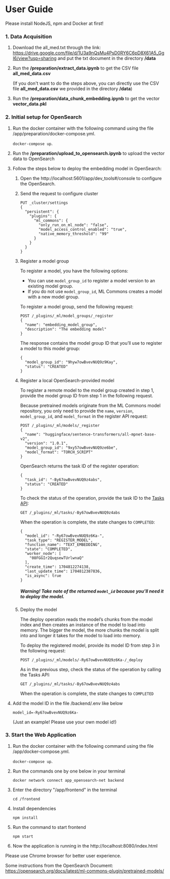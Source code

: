 # User Guide

Please install NodeJS, npm and Docker at first!


### 1. Data Acquisition

1. Download the all_med.txt through the link: https://drive.google.com/file/d/1U3a9nQsMu4PsD0RY6C6pD8X61A5_GgI6/view?usp=sharing and put the txt document in the directory **/data**

2. Run the **/preparation/extract_data.ipynb** to get the CSV file **all_med_data.csv**

   (If you don't want to do the steps above, you can directly use the CSV file **all_med_data.csv** we provided in the directory **/data**)

3. Run the **/preparation/data_chunk_embedding.ipynb** to get the vector **vector_data.pkl**

### 2. Initial setup for OpenSearch

1. Run the docker container with the following command using the file /app/preparation/docker-compose.yml.

   `docker-compose up`.

2. Run the **/preparation/upload_to_opensearch.ipynb** to upload the vector data to OpenSearch

3. Follow the steps below to deploy the embedding model in OpenSearch:

   1. Open the http://localhost:5601/app/dev_tools#/console to configure the OpenSearch.

   2. Send the request to configure cluster

      ```
      PUT _cluster/settings
      {
        "persistent": {
          "plugins": {
            "ml_commons": {
              "only_run_on_ml_node": "false",
              "model_access_control_enabled": "true",
              "native_memory_threshold": "99"
            }
          }
        }
      }
      ```

   3. Register a model group

      To register a model, you have the following options:

      - You can use `model_group_id` to register a model version to an existing model group.
      - If you do not use `model_group_id`, ML Commons creates a model with a new model group.

      To register a model group, send the following request:

      ```
      POST /_plugins/_ml/model_groups/_register
      {
        "name": "embedding_model_group",
        "description": "The embedding model"
      }
      ```

      

      The response contains the model group ID that you’ll use to register a model to this model group:

      ```
      {
        "model_group_id": "9hyw7owBvevNUQ9z9Kay",
        "status": "CREATED"
      }
      ```

   4. Register a local OpenSearch-provided model

      To register a remote model to the model group created in step 1, provide the model group ID from step 1 in the following request.

      Because pretrained models originate from the ML Commons model repository, you only need to provide the `name`, `version`, `model_group_id`, and `model_format` in the register API request:

      ```
      POST /_plugins/_ml/models/_register
      {
        "name": "huggingface/sentence-transformers/all-mpnet-base-v2",
        "version": "1.0.1",
        "model_group_id": "9xy57owBvevNUQ9ze6be",
        "model_format": "TORCH_SCRIPT"
      }
      ```

      

      OpenSearch returns the task ID of the register operation:

      ```
      {
        "task_id": "-By67owBvevNUQ9z4abs",
        "status": "CREATED"
      }
      ```

      

      To check the status of the operation, provide the task ID to the [Tasks API](https://opensearch.org/docs/latest/ml-commons-plugin/api/tasks-apis/get-task/#get-a-task-by-id):

      ```
      GET /_plugins/_ml/tasks/-By67owBvevNUQ9z4abs
      ```

      

      When the operation is complete, the state changes to `COMPLETED`:

      ```
      {
        "model_id": "-Ry67owBvevNUQ9z6Ka-",
        "task_type": "REGISTER_MODEL",
        "function_name": "TEXT_EMBEDDING",
        "state": "COMPLETED",
        "worker_node": [
          "08FGGIr2QuqsewTUrlwnaQ"
        ],
        "create_time": 1704812274138,
        "last_update_time": 1704812387836,
        "is_async": true
      }
      ```

      ##### Warning! Take note of the returned `model_id` because you’ll need it to deploy the model.

   5. Deploy the model

      The deploy operation reads the model’s chunks from the model index and then creates an instance of the model to load into memory. The bigger the model, the more chunks the model is split into and longer it takes for the model to load into memory.

      To deploy the registered model, provide its model ID from step 3 in the following request:

      ```
      POST /_plugins/_ml/models/-Ry67owBvevNUQ9z6Ka-/_deploy
      ```

      As in the previous step, check the status of the operation by calling the Tasks API:

      ```
      GET /_plugins/_ml/tasks/-By67owBvevNUQ9z4abs
      ```

      When the operation is complete, the state changes to `COMPLETED`

4. Add the model ID in the file  /backend/.env like below

   ```
   model_id=-Ry67owBvevNUQ9z6Ka-
   ```
   (Just an example! Please use your own model id!)
### 3. Start the Web Application

1. Run the docker container with the following command using the file /app/docker-compose.yml.

   `docker-compose up`.

2. Run the commands one by one below in your terminal

   ```
   docker network connect app_opensearch-net backend
   ```

3. Enter the directory "/app/frontend" in the terminal

    ```
   cd /frontend
   ```

4. Install dependencies

   ```
   npm install
   ```
5. Run the command to start frontend
    
   ```
   npm start
   ```
   
6. Now the application is running in the http://localhost:8080/index.html
   
Please use Chrome browser for better user experience.

Some instructions from the OpenSearch Document: https://opensearch.org/docs/latest/ml-commons-plugin/pretrained-models/